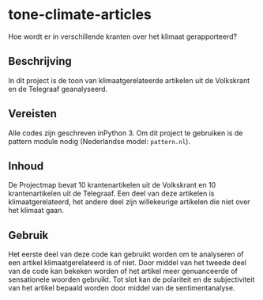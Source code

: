 # tone-climate-articles
Hoe wordt er in verschillende kranten over het klimaat gerapporteerd?

## Beschrijving 
In dit project is de toon van klimaatgerelateerde artikelen uit de Volkskrant en de Telegraaf geanalyseerd.

## Vereisten
Alle codes zijn geschreven inPython 3. Om dit project te gebruiken is de pattern module nodig (Nederlandse model: `pattern.nl`).

## Inhoud
De Projectmap bevat 10 krantenartikelen uit de Volkskrant en 10 krantenartikelen uit de Telegraaf. Een deel van deze artikelen is  klimaatgerelateerd, het andere deel zijn willekeurige artikelen die niet over het klimaat gaan.

## Gebruik
Het eerste deel van deze code kan gebruikt worden om te analyseren of een artikel klimaatgerelateerd is of niet. Door middel van het tweede deel van de code kan bekeken worden of het artikel meer genuanceerde of sensationele woorden gebruikt. Tot slot kan de polariteit en de subjectiviteit van het artikel bepaald worden door middel van de sentimentanalyse.

